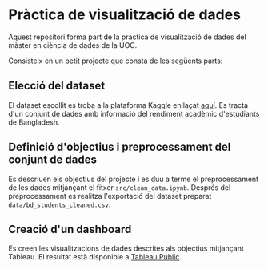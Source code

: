 # Pràctica de visualització de dades
Aquest repositori forma part de la pràctica de visualització de dades del màster en ciència de dades de la UOC.

Consisteix en un petit projecte que consta de les següents parts:

## Elecció del dataset
El dataset escollit es troba a la plataforma Kaggle enllaçat [aquí](https://www.kaggle.com/datasets/satayjit/student-performance-bd/data). Es tracta d'un conjunt de dades amb informació del rendiment acadèmic d'estudiants de Bangladesh.

## Definició d'objectius i preprocessament del conjunt de dades
Es descriuen els objectius del projecte i es duu a terme el preprocessament de les dades mitjançant el fitxer `src/clean_data.ipynb`. Després del preprocessament es realitza l'exportació del dataset preparat `data/bd_students_cleaned.csv`.

## Creació d'un dashboard
Es creen les visualitzacions de dades descrites als objectius mitjançant Tableau. El resultat està disponible a [Tableau Public](https://public.tableau.com/app/profile/pau.mazcu.n.garcia/viz/DashboardPRAVisualitzacidedades/Dashboard1?publish=yes).
